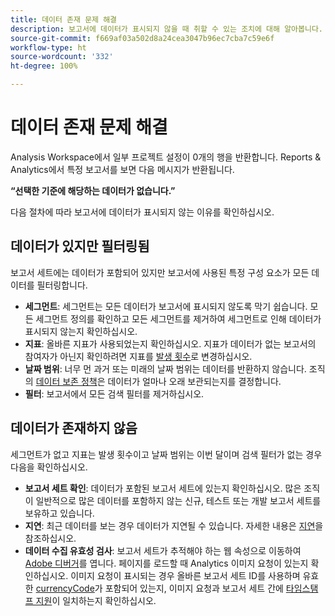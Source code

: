 ```yaml
---
title: 데이터 존재 문제 해결
description: 보고서에 데이터가 표시되지 않을 때 취할 수 있는 조치에 대해 알아봅니다.
source-git-commit: f669af03a502d8a24cea3047b96ec7cba7c59e6f
workflow-type: ht
source-wordcount: '332'
ht-degree: 100%

---
```



# 데이터 존재 문제 해결

Analysis Workspace에서 일부 프로젝트 설정이 0개의 행을 반환합니다. Reports &amp; Analytics에서 특정 보고서를 보면 다음 메시지가 반환됩니다.

**“선택한 기준에 해당하는 데이터가 없습니다.”**

다음 절차에 따라 보고서에 데이터가 표시되지 않는 이유를 확인하십시오.

## 데이터가 있지만 필터링됨

보고서 세트에는 데이터가 포함되어 있지만 보고서에 사용된 특정 구성 요소가 모든 데이터를 필터링합니다.

* **세그먼트**: 세그먼트는 모든 데이터가 보고서에 표시되지 않도록 막기 쉽습니다. 모든 세그먼트 정의를 확인하고 모든 세그먼트를 제거하여 세그먼트로 인해 데이터가 표시되지 않는지 확인하십시오.
* **지표**: 올바른 지표가 사용되었는지 확인하십시오. 지표가 데이터가 없는 보고서의 참여자가 아닌지 확인하려면 지표를 [발생 횟수](/help/components/metrics/occurrences.md)로 변경하십시오.
* **날짜 범위**: 너무 먼 과거 또는 미래의 날짜 범위는 데이터를 반환하지 않습니다. 조직의 [데이터 보존 정책](data-retention.md)은 데이터가 얼마나 오래 보관되는지를 결정합니다.
* **필터**: 보고서에서 모든 검색 필터를 제거하십시오.

## 데이터가 존재하지 않음

세그먼트가 없고 지표는 발생 횟수이고 날짜 범위는 이번 달이며 검색 필터가 없는 경우 다음을 확인하십시오.

* **보고서 세트 확인**: 데이터가 포함된 보고서 세트에 있는지 확인하십시오. 많은 조직이 일반적으로 많은 데이터를 포함하지 않는 신규, 테스트 또는 개발 보고서 세트를 보유하고 있습니다.
* **지연**: 최근 데이터를 보는 경우 데이터가 지연될 수 있습니다. 자세한 내용은 [지연](latency.md)을 참조하십시오.
* **데이터 수집 유효성 검사**: 보고서 세트가 추적해야 하는 웹 속성으로 이동하여 [Adobe 디버거](https://experienceleague.adobe.com/docs/debugger/using/experience-cloud-debugger.html?lang=ko-KR)를 엽니다. 페이지를 로드할 때 Analytics 이미지 요청이 있는지 확인하십시오. 이미지 요청이 표시되는 경우 올바른 보고서 세트 ID를 사용하며 유효한 [currencyCode](/help/implement/vars/config-vars/currencycode.md)가 포함되어 있는지, 이미지 요청과 보고서 세트 간에 [타임스탬프 지원](/help/implement/vars/page-vars/timestamp.md)이 일치하는지 확인하십시오.
